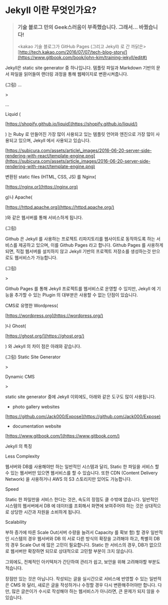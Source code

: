 # Jekyll 이란 무엇인가요?



> ### **기술 블로그 만의 Geek스러움이 부족했습니다. 그래서… 바꿨습니다!**
>
> &lt;kakao 기술 블로그가 GitHub Pages \(그리고 Jekyll\) 로 간 까닭은&gt;  
> [http://tech.kakao.com/2016/07/07/tech-blog-story/](https://www.gitbook.com/book/john-kim/training-jekyll/edit#)



Jekyll은 static site generator 중 하나입니다. 템플릿 파일과 Markdown 기반의 문서 파일을 읽어들여 랜더링 과정을 통해 웹페이지로 변환시켜줍니다.

\(그림\) …

&gt;

…

Liquid \(

[https://shopify.github.io/liquid](https://shopify.github.io/liquid/)

\) 는 Ruby 로 만들어진 가장 많이 사용되고 있는 템플릿 언어와 엔진으로 가장 많이 사용되고 있으며, Jekyll 에서 사용되고 있습니다.

[https://subicura.com/assets/article\_images/2016-06-20-server-side-rendering-with-react/template-engine.png](https://subicura.com/assets/article_images/2016-06-20-server-side-rendering-with-react/template-engine.png)

변환된 static files \(HTML, CSS, JS\) 를 Nginx\(

[https://nginx.or](https://nginx.org)

g\)나 Apache\(

[https://httpd.apache.org](https://httpd.apache.org/)

\)와 같은 웹서버를 통해 서비스하게 됩니다.

\(그림\)

Github 은 Jekyll 를 사용하는 프로젝트 리파지토리를 웹사이트로 동작하도록 하는 서비스를 제공하고 있으며, 이를 Github Pages 라고 합니다. Github Pages 를 사용하게 되면, 직접 웹서버를 설치하지 않고 Jekyll 기반의 프로젝트 저장소를 생성하는것 만으로도 웹서비스가 가능합니다.

\(그림\)

&gt;

Github Pages 를 통해 Jekyll 프로젝트를 웹서비스로 운영할 수 있지만, Jekyll 에 기능을 추가할 수 있는 Plugin 의 대부분은 사용할 수 없는 단점이 있습니다.

CMS로 유명한 Wordpress\(

[https://wordpress.org](https://wordpress.org/)

\)나 Ghost\(

[https://ghost.org/](https://ghost.org/)

\) 와 Jekyll 의 차이 점은 아래와 같습니다.

\(그림\) Static Site Generator

&gt;

Dynamic CMS

&gt;

static site generator 중에 Jekyll 이외에도, 아래와 같은 도구도 많이 사용됩니다.

* photo gallery websites 

[https://github.com/Jack000/Expose](https://github.com/Jack000/Expose)

* documentation website 

[https://www.gitbook.com/](https://www.gitbook.com/)

Jekyll 의 특징

Less Complexity

웹서버와 DB를 사용해야만 하는 일반적인 시스템과 달리, Static 한 파일을 서비스 할 수 있는 웹서버만 있으면 웹서비스를 할 수 있습니다. 또한 CDN \(Content Delivery Network\) 을 사용하거나 AWS 의 S3 스토리지만 있어도 가능합니다.

Speed

Static 한 파일만을 서비스 한다는 것은, 속도의 장점도 클 수밖에 없습니다. 일반적인 시스템의 웹서버에서 DB 에 데이터를 조회해서 화면에 보여주어야 하는 것은 상대적으로 상당한 시간과 자원을 소비하게 됩니다.

Scalability

부하 증가에 따른 Scale Out\(서버 수량을 늘려서 Capacity 를 확보 함\) 할 경우 일반적인 시스템의 경우 웹서버와 DB 의 서로 다른 방식의 확장을 고려해야 하고, 특별히 DB 의 경우 Scale Out 에 많은 고민이 필요합니다. Static 한 서비스의 경우, DB가 없으므로 웹서버만 확장하면 되므로 상대적으로 고민할 부분이 크지 않습니다.

그외에도, 전체적인 아키텍처가 간단하여 관리가 쉽고, 보안을 위해 고려해야할 부분도 적습니다.

장점만 있는 것은 아닙니다. 작성되는 글을 실시간으로 서비스에 반영할 수 있는 일반적은 CMS 와 달리, 새로은 글을 작성하거나 수정할 경우 다시 변환해주어야만 합니다. 다만, 많은 글쓴이가 수시로 작성해야 하는 웹서비스가 아니라면, 큰 문제가 되지 않을 수 있습니다.

